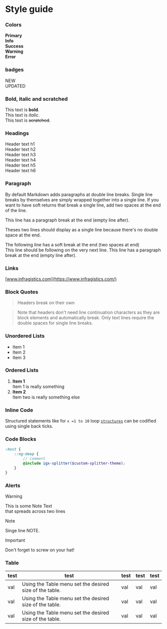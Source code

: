 # Style guide

### Colors

<div class="sg-palette">
    <div class="sg-color-block sg-color-block--primary">
        <strong>Primary</strong>
        <span></span>
    </div>
    <div class="sg-color-block sg-color-block--info">
        <strong>Info</strong>
        <span></span>
    </div>
    <div class="sg-color-block sg-color-block--success">
        <strong>Success</strong>
        <span></span>
    </div>
    <div class="sg-color-block sg-color-block--warning">
        <strong>Warning</strong>
        <span></span>
    </div>
    <div class="sg-color-block sg-color-block--error">
        <strong>Error</strong>
        <span></span>
    </div>
</div>

### badges
<div class="sg-flex-row sg-align-i-center sg-badges">
    <div class="new__badge">NEW</div>
    <div class="updated__badge">UPDATED</div>
</div>

### Bold, italic and scratched
This text is **bold**.  
This text is *italic*.  
This text is ~~scratched~~.

### Headings
<div class="h1"> Header text h1</div>
<div class="h2"> Header text h2</div>
<div class="h3"> Header text h3</div>
<div class="h4"> Header text h4</div>
<div class="h5"> Header text h5</div>
<div class="h5"> Header text h6</div>

### Paragraph

By default Markdown adds paragraphs at double line breaks. 
Single line breaks by themselves are simply wrapped together into a single line. 
If you want to have soft <a hre="#">returns</a> that break a single line, add two spaces at the end of the line.

This line has a paragraph break at the end (empty line after).

Theses two lines should display as a single
line because there's no double space at the end.

The following line has a soft break at the end (two spaces at end)   
This line should be following on the very next line.
This line has a paragraph break at the end (empty line after).

### Links

[www.infragistics.com](https://www.infragistics.com/)

### Block Quotes
> <div class="h4">Headers break on their own</div>

> Note that headers don't need line continuation characters
as they are block elements and automatically break.
Only text lines require the double spaces for single line breaks.

### Unordered Lists

* Item 1
* Item 2
* Item 3

### Ordered Lists
1. **Item 1**  
   Item 1 is really something
2. **Item 2**  
   Item two is really something else

### Inline Code
Structured statements like for `x =1 to 10` loop <a href="#"><code>structures</code></a> can be codified using single back ticks.

### Code Blocks
```scss
:host {
    ::ng-deep {
        // comment
        @include igx-splitter($custom-splitter-theme);
    }
}
```

### Alerts
> [!WARNING]
> This is some Note Text  
> that spreads across two lines

> [!NOTE]
> Singe line NOTE.

> [!IMPORTANT]
> Don't forget to screw on your hat!

### Table
| test | test                                                    | test | test | test |
|------|---------------------------------------------------------|------|------|------|
| val  | Using the Table menu set the desired size of the table. | val  | val  | val  |
| val  | Using the Table menu set the desired size of the table. | val  | val  | val  |
| val  | Using the Table menu set the desired size of the table. | val  | val  | val  |
